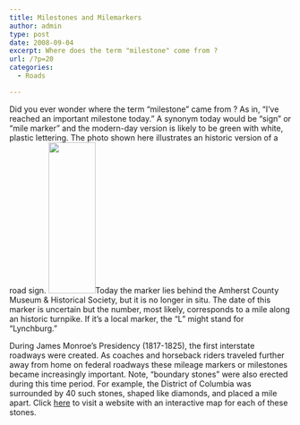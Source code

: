 ```yaml
---
title: Milestones and Milemarkers
author: admin
type: post
date: 2008-09-04
excerpt: Where does the term "milestone" come from ?
url: /?p=20
categories:
  - Roads

---
```

Did you ever wonder where the term &#8220;milestone&#8221; came from ? As in, &#8220;I&#8217;ve reached an important milestone today.&#8221; A synonym today would be &#8220;sign&#8221; or &#8220;mile marker&#8221; and the modern-day version is likely to be green with white, plastic lettering. The photo shown here illustrates an historic version of a road sign. [<img class="aligncenter size-medium wp-image-26" title="milemarker_l52" src="http://www.locohistory.org/blog/amherst/wp-content/uploads/2008/09/milemarker_l52.jpg" alt="" width="84" height="270" />][1]Today the marker lies behind the Amherst County Museum & Historical Society, but it is no longer in situ. The date of this marker is uncertain but the number, most likely, corresponds to a mile along an historic turnpike. If it&#8217;s a local marker, the &#8220;L&#8221; might stand for &#8220;Lynchburg.&#8221;

During James Monroe&#8217;s Presidency (1817-1825), the first interstate roadways were created. As coaches and horseback riders traveled further away from home on federal roadways these mileage markers or milestones became increasingly important. Note, &#8220;boundary stones&#8221; were also erected during this time period. For example, the District of Columbia was surrounded by 40 such stones, shaped like diamonds, and placed a mile apart. Click <a href="http://www.boundarystones.org/" target="_blank">here</a> to visit a website with an interactive map for each of these stones.

 [1]: http://www.locohistory.org/blog/amherst/wp-content/uploads/2008/09/milemarker_l52.jpg
